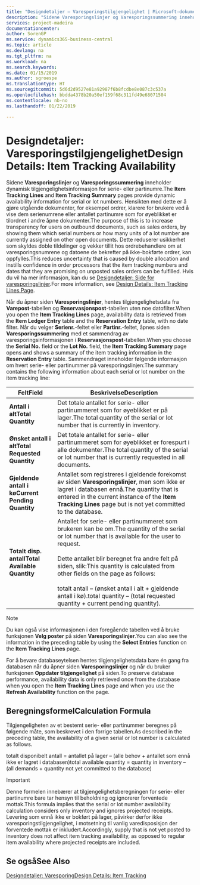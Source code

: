 ```yaml
---
title: "Designdetaljer – Varesporingstilgjengelighet | Microsoft-dokumentasjon"
description: "Sidene Varesporingslinjer og Varesporingssummering inneholder dynamisk tilgjengelighetsinformasjon for serie- eller partinumre. Hensikten med dette er å gjøre utgående dokumenter, for eksempel ordrer, klarere for brukere ved å vise dem serienumrene eller antallet partinumre som for øyeblikket er tilordnet i andre åpne dokumenter."
services: project-madeira
documentationcenter: 
author: SorenGP
ms.service: dynamics365-business-central
ms.topic: article
ms.devlang: na
ms.tgt_pltfrm: na
ms.workload: na
ms.search.keywords: 
ms.date: 01/15/2019
ms.author: sgroespe
ms.translationtype: HT
ms.sourcegitcommit: 5d6d2d9527e81a92987f6b8fcdbe8e087c3c537a
ms.openlocfilehash: bbdda4378b20a50ef159f68c311fd49e68071504
ms.contentlocale: nb-no
ms.lasthandoff: 01/22/2019

---
```

# <a name="design-details-item-tracking-availability"></a><span data-ttu-id="baf7d-104">Designdetaljer: Varesporingstilgjengelighet</span><span class="sxs-lookup"><span data-stu-id="baf7d-104">Design Details: Item Tracking Availability</span></span>
<span data-ttu-id="baf7d-105">Sidene **Varesporingslinjer** og **Varesporingssummering** inneholder dynamisk tilgjengelighetsinformasjon for serie- eller partinumre.</span><span class="sxs-lookup"><span data-stu-id="baf7d-105">The **Item Tracking Lines** and **Item Tracking Summary** pages provide dynamic availability information for serial or lot numbers.</span></span> <span data-ttu-id="baf7d-106">Hensikten med dette er å gjøre utgående dokumenter, for eksempel ordrer, klarere for brukere ved å vise dem serienumrene eller antallet partinumre som for øyeblikket er tilordnet i andre åpne dokumenter.</span><span class="sxs-lookup"><span data-stu-id="baf7d-106">The purpose of this is to increase transparency for users on outbound documents, such as sales orders, by showing them which serial numbers or how many units of a lot number are currently assigned on other open documents.</span></span> <span data-ttu-id="baf7d-107">Dette reduserer usikkerhet som skyldes doble tildelinger og vekker tillit hos ordrebehandlere om at varesporingsnumrene og datoene de bekrefter på ikke-bokførte ordrer, kan oppfylles.</span><span class="sxs-lookup"><span data-stu-id="baf7d-107">This reduces uncertainty that is caused by double allocation and instills confidence in order processors that the item tracking numbers and dates that they are promising on unposted sales orders can be fulfilled.</span></span> <span data-ttu-id="baf7d-108">Hvis du vil ha mer informasjon, kan du se [Designdetaljer: Side for varesporingslinjer](design-details-item-tracking-lines-window.md).</span><span class="sxs-lookup"><span data-stu-id="baf7d-108">For more information, see [Design Details: Item Tracking Lines Page](design-details-item-tracking-lines-window.md).</span></span>  

 <span data-ttu-id="baf7d-109">Når du åpner siden **Varesporingslinjer**, hentes tilgjengelighetsdata fra **Varepost**-tabellen og **Reservasjonspost**-tabellen uten noe datofilter.</span><span class="sxs-lookup"><span data-stu-id="baf7d-109">When you open the **Item Tracking Lines** page, availability data is retrieved from the **Item Ledger Entry** table and the **Reservation Entry** table, with no date filter.</span></span> <span data-ttu-id="baf7d-110">Når du velger **Serienr.**-feltet eller **Partinr.**-feltet, åpnes siden **Varesporingssummering** med et sammendrag av varesporingsinformasjonen i **Reservasjonspost**-tabellen.</span><span class="sxs-lookup"><span data-stu-id="baf7d-110">When you choose the **Serial No.** field or the **Lot No.** field, the **Item Tracking Summary** page opens and shows a summary of the item tracking information in the **Reservation Entry** table.</span></span> <span data-ttu-id="baf7d-111">Sammendraget inneholder følgende informasjon om hvert serie- eller partinummer på varesporingslinjen:</span><span class="sxs-lookup"><span data-stu-id="baf7d-111">The summary contains the following information about each serial or lot number on the item tracking line:</span></span>  

|<span data-ttu-id="baf7d-112">Felt</span><span class="sxs-lookup"><span data-stu-id="baf7d-112">Field</span></span>|<span data-ttu-id="baf7d-113">Beskrivelse</span><span class="sxs-lookup"><span data-stu-id="baf7d-113">Description</span></span>|  
|---------------------------------|---------------------------------------|  
|<span data-ttu-id="baf7d-114">**Antall i alt**</span><span class="sxs-lookup"><span data-stu-id="baf7d-114">**Total Quantity**</span></span>|<span data-ttu-id="baf7d-115">Det totale antallet for serie- eller partinummeret som for øyeblikket er på lager.</span><span class="sxs-lookup"><span data-stu-id="baf7d-115">The total quantity of the serial or lot number that is currently in inventory.</span></span>|  
|<span data-ttu-id="baf7d-116">**Ønsket antall i alt**</span><span class="sxs-lookup"><span data-stu-id="baf7d-116">**Total Requested Quantity**</span></span>|<span data-ttu-id="baf7d-117">Det totale antallet for serie- eller partinummeret som for øyeblikket er forespurt i alle dokumenter.</span><span class="sxs-lookup"><span data-stu-id="baf7d-117">The total quantity of the serial or lot number that is currently requested in all documents.</span></span>|  
|<span data-ttu-id="baf7d-118">**Gjeldende antall i kø**</span><span class="sxs-lookup"><span data-stu-id="baf7d-118">**Current Pending Quantity**</span></span>|<span data-ttu-id="baf7d-119">Antallet som registreres i gjeldende forekomst av siden **Varesporingslinjer**, men som ikke er lagret i databasen ennå.</span><span class="sxs-lookup"><span data-stu-id="baf7d-119">The quantity that is entered in the current instance of the **Item Tracking Lines** page but is not yet committed to the database.</span></span>|  
|<span data-ttu-id="baf7d-120">**Totalt disp. antall**</span><span class="sxs-lookup"><span data-stu-id="baf7d-120">**Total Available Quantity**</span></span>|<span data-ttu-id="baf7d-121">Antallet for serie- eller partinummeret som brukeren kan be om.</span><span class="sxs-lookup"><span data-stu-id="baf7d-121">The quantity of the serial or lot number that is available for the user to request.</span></span><br /><br /> <span data-ttu-id="baf7d-122">Dette antallet blir beregnet fra andre felt på siden, slik:</span><span class="sxs-lookup"><span data-stu-id="baf7d-122">This quantity is calculated from other fields on the page as follows:</span></span><br /><br /> <span data-ttu-id="baf7d-123">totalt antall – (ønsket antall i alt + gjeldende antall i kø).</span><span class="sxs-lookup"><span data-stu-id="baf7d-123">total quantity – (total requested quantity + current pending quantity).</span></span>|  

> [!NOTE]  
>  <span data-ttu-id="baf7d-124">Du kan også vise informasjonen i den foregående tabellen ved å bruke funksjonen **Velg poster** på siden **Varesporingslinjer**.</span><span class="sxs-lookup"><span data-stu-id="baf7d-124">You can also see the information in the preceding table by using the **Select Entries** function on the **Item Tracking Lines** page.</span></span>  

 <span data-ttu-id="baf7d-125">For å bevare databaseytelsen hentes tilgjengelighetsdata bare én gang fra databasen når du åpner siden **Varesporingslinjer** og når du bruker funksjonen **Oppdater tilgjengelighet** på siden.</span><span class="sxs-lookup"><span data-stu-id="baf7d-125">To preserve database performance, availability data is only retrieved once from the database when you open the **Item Tracking Lines** page and when you use the **Refresh Availability** function on the page.</span></span>  

## <a name="calculation-formula"></a><span data-ttu-id="baf7d-126">Beregningsformel</span><span class="sxs-lookup"><span data-stu-id="baf7d-126">Calculation Formula</span></span>  
 <span data-ttu-id="baf7d-127">Tilgjengeligheten av et bestemt serie- eller partinummer beregnes på følgende måte, som beskrevet i den forrige tabellen.</span><span class="sxs-lookup"><span data-stu-id="baf7d-127">As described in the preceding table, the availability of a given serial or lot number is calculated as follows.</span></span>  

 <span data-ttu-id="baf7d-128">totalt disponibelt antall = antallet på lager – (alle behov + antallet som ennå ikke er lagret i databasen)</span><span class="sxs-lookup"><span data-stu-id="baf7d-128">total available quantity = quantity in inventory – (all demands + quantity not yet committed to the database)</span></span>  

> [!IMPORTANT]  
>  <span data-ttu-id="baf7d-129">Denne formelen innebærer at tilgjengelighetsberegningen for serie- eller partinumre bare tar hensyn til beholdning og ignorerer forventede mottak.</span><span class="sxs-lookup"><span data-stu-id="baf7d-129">This formula implies that the serial or lot number availability calculation considers only inventory and ignores projected receipts.</span></span> <span data-ttu-id="baf7d-130">Levering som ennå ikke er bokført på lager, påvirker derfor ikke varesporingstilgjengelighet, i motsetning til vanlig varedisposisjon der forventede mottak er inkludert.</span><span class="sxs-lookup"><span data-stu-id="baf7d-130">Accordingly, supply that is not yet posted to inventory does not affect item tracking availability, as opposed to regular item availability where projected receipts are included.</span></span>  

## <a name="see-also"></a><span data-ttu-id="baf7d-131">Se også</span><span class="sxs-lookup"><span data-stu-id="baf7d-131">See Also</span></span>  
 [<span data-ttu-id="baf7d-132">Designdetaljer: Varesporing</span><span class="sxs-lookup"><span data-stu-id="baf7d-132">Design Details: Item Tracking</span></span>](design-details-item-tracking.md)

